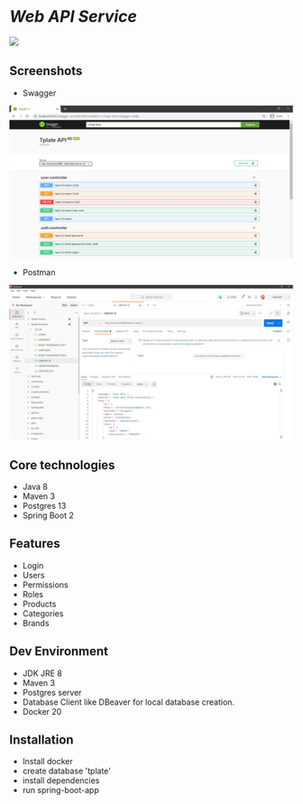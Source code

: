 # _Web API Service_
![](https://github.com/danielchungara1/v1-tplate-ws/workflows/tests/badge.svg)

## Screenshots
- Swagger

![alt text](https://raw.githubusercontent.com/danielchungara1/v1-tplate-ws/develop/src/main/resources/imgs/readme/swagger.JPG?raw=true)

- Postman

![alt text](https://raw.githubusercontent.com/danielchungara1/v1-tplate-ws/develop/src/main/resources/imgs/readme/postman.JPG?raw=true)

## Core technologies 
- Java 8
- Maven 3  
- Postgres 13
- Spring Boot 2

## Features
- Login
- Users  
- Permissions 
- Roles
- Products
- Categories
- Brands

## Dev Environment

- JDK JRE 8
- Maven 3
- Postgres server
- Database Client like DBeaver for local database creation.
- Docker 20

## Installation
- Install docker
- create database 'tplate'
- install dependencies
- run spring-boot-app